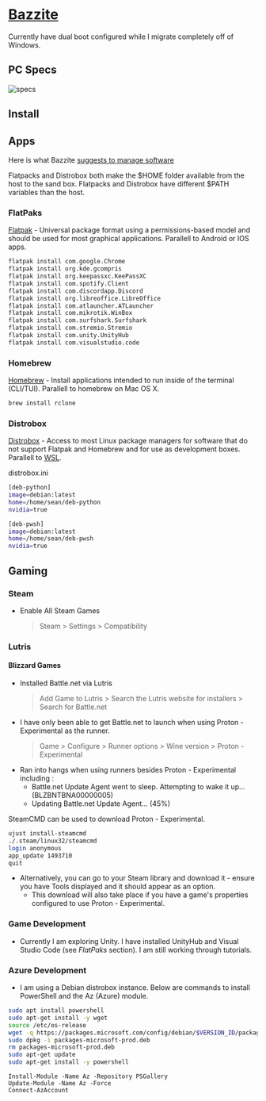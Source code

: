 # [Bazzite](https://bazzite.gg/)

Currently have dual boot configured while I migrate completely off of Windows.

## PC Specs
![specs](https://github.com/user-attachments/assets/70ed75e8-33d4-43b9-abd3-fc0ad0c6321d)


## Install

## Apps

Here is what Bazzite [suggests to manage software](https://docs.bazzite.gg/Installing_and_Managing_Software/)

Flatpacks and Distrobox both make the $HOME folder available from the host to the sand box. Flatpacks and Distrobox have different $PATH variables than the host.

### FlatPaks

[Flatpak](https://docs.bazzite.gg/Installing_and_Managing_Software/Flatpak/) - Universal package format using a permissions-based model and should be used for most graphical applications. Parallell to Android or IOS apps.

```bash
flatpak install com.google.Chrome
flatpak install org.kde.gcompris
flatpak install org.keepassxc.KeePassXC
flatpak install com.spotify.Client
flatpak install com.discordapp.Discord
flatpak install org.libreoffice.LibreOffice
flatpak install com.atlauncher.ATLauncher
flatpak install com.mikrotik.WinBox
flatpak install com.surfshark.Surfshark
flatpak install com.stremio.Stremio
flatpak install com.unity.UnityHub
flatpak install com.visualstudio.code
```

### Homebrew

[Homebrew](https://docs.bazzite.gg/Installing_and_Managing_Software/Homebrew/) - Install applications intended to run inside of the terminal (CLI/TUI).
Parallell to homebrew on Mac OS X.

```bash
brew install rclone
```

### Distrobox

[Distrobox](https://docs.bazzite.gg/Installing_and_Managing_Software/Distrobox/) - Access to most Linux package managers for software that do not support Flatpak and Homebrew and for use as development boxes.
Parallell to [WSL](https://learn.microsoft.com/en-us/windows/wsl/about).

distrobox.ini
```bash
[deb-python]
image=debian:latest
home=/home/sean/deb-python
nvidia=true

[deb-pwsh]
image=debian:latest
home=/home/sean/deb-pwsh
nvidia=true
```

####

## Gaming

### Steam

* Enable All Steam Games
   > Steam > Settings > Compatibility 

### Lutris

#### Blizzard Games

* Installed Battle.net via Lutris
    > Add Game to Lutris > Search the Lutris website for installers > Search for Battle.net
* I have only been able to get Battle.net to launch when using Proton - Experimental as the runner.
    > Game > Configure > Runner options > Wine version > Proton - Experimental
* Ran into hangs when using runners besides Proton - Experimental including : 
    * Battle.net Update Agent went to sleep. Attempting to wake it up... (BLZBNTBNA00000005)
    * Updating Battle.net Update Agent... (45%)


SteamCMD can be used to download Proton - Experimental. 

```bash
ujust install-steamcmd
./.steam/linux32/steamcmd
login anonymous
app_update 1493710
quit
```

* Alternatively, you can go to your Steam library and download it - ensure you have Tools displayed and it should appear as an option. 
    * This download will also take place if you have a game's properties configured to use Proton - Experimental. 

### Game Development

* Currently I am exploring Unity. I have installed UnityHub and Visual Studio Code (see *FlatPaks* section). I am still working through tutorials.

### Azure Development

* I am using a Debian distrobox instance. Below are commands to install PowerShell and the Az (Azure) module.

```bash
sudo apt install powershell
sudo apt-get install -y wget
source /etc/os-release
wget -q https://packages.microsoft.com/config/debian/$VERSION_ID/packages-microsoft-prod.deb
sudo dpkg -i packages-microsoft-prod.deb
rm packages-microsoft-prod.deb
sudo apt-get update
sudo apt-get install -y powershell
```

```pwsh
Install-Module -Name Az -Repository PSGallery 
Update-Module -Name Az -Force
Connect-AzAccount
```